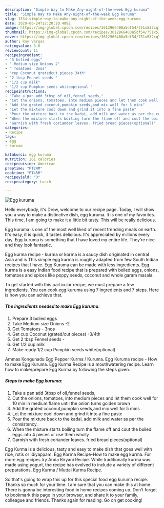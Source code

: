 ```yaml
---
description: "Simple Way to Make Any-night-of-the-week Egg kuruma"
title: "Simple Way to Make Any-night-of-the-week Egg kuruma"
slug: 1534-simple-way-to-make-any-night-of-the-week-egg-kuruma
date: 2020-06-24T12:20:20.489Z
image: https://img-global.cpcdn.com/recipes/3612966400a5df54/751x532cq70/egg-kuruma-recipe-main-photo.jpg
thumbnail: https://img-global.cpcdn.com/recipes/3612966400a5df54/751x532cq70/egg-kuruma-recipe-main-photo.jpg
cover: https://img-global.cpcdn.com/recipes/3612966400a5df54/751x532cq70/egg-kuruma-recipe-main-photo.jpg
author: Ray Vargas
ratingvalue: 3.6
reviewcount: 11
recipeingredient:
- "3 bolied eggs"
- " Medium size Onions 2"
- " Tomatoes  3nos"
- "cup Coconut gratedcut pieces 34th"
- "2 tbsp Fennel seeds "
- "1/2 cup milk"
- "1/2 cup Pumpkin seeds whiteoptional "
recipeinstructions:
- "Take a pan add 3tbsp of oil,fennel seeds,"
- "Cut the onions, tomatoes, into medium pieces and let them cook well for 10 min in medium flame until the onion turns golden brown"
- "Add the grated coconut,pumpkin seeds,and mix well for 5 mins"
- "Let the mixture cool down and grind it into a fine paste"
- "Pour the mixture back to the kadai, add milk and water as per the consistency."
- "When the mixture starts boiling turn the flame off and cout the boiled eggs into 4 pieces or use them wholly"
- "Garnish with fresh coriander leaves. fried bread pieces(optional)"
categories:
- Recipe
tags:
- egg
- kuruma

katakunci: egg kuruma 
nutrition: 261 calories
recipecuisine: American
preptime: "PT24M"
cooktime: "PT45M"
recipeyield: "3"
recipecategory: Lunch

---
```



![Egg kuruma](https://img-global.cpcdn.com/recipes/3612966400a5df54/751x532cq70/egg-kuruma-recipe-main-photo.jpg)

Hello everybody, it's Drew, welcome to our recipe page. Today, I will show you a way to make a distinctive dish, egg kuruma. It is one of my favorites. This time, I am going to make it a little bit tasty. This will be really delicious.

Egg kuruma is one of the most well liked of recent trending meals on earth. It's easy, it is quick, it tastes delicious. It's appreciated by millions every day. Egg kuruma is something that I have loved my entire life. They're nice and they look fantastic.

Egg kurma recipe - kurma or korma is a saucy dish originated in central Asia and is This simple egg kurma is roughly adapted from few South Indian recipes that I have. Egg Kuruma can be made with less ingredients. Egg kurma is a easy Indian food recipe that is prepared with boiled eggs, onions, tomatoes and spices like poppy seeds, coconut and whole garam masala.


To get started with this particular recipe, we must prepare a few ingredients. You can cook egg kuruma using 7 ingredients and 7 steps. Here is how you can achieve that.

<!--inarticleads1-->

##### The ingredients needed to make Egg kuruma:

1. Prepare 3 bolied eggs
1. Take  Medium size Onions -2
1. Get  Tomatoes - 3nos
1. Get cup Coconut (grated/cut pieces) -3/4th
1. Get 2 tbsp Fennel seeds -
1. Get 1/2 cup milk
1. Make ready 1/2 cup Pumpkin seeds white(optional) -


Ammas Kongunadu Egg Pepper Kurma / Kuruma. Egg Kuruma recipe - How to make Egg Kuruma. Egg Kurma Recipe is a mouthwatering recipe. Learn how to make/prepare Egg Kurma by following the steps given. 

<!--inarticleads2-->

##### Steps to make Egg kuruma:

1. Take a pan add 3tbsp of oil,fennel seeds,
1. Cut the onions, tomatoes, into medium pieces and let them cook well for 10 min in medium flame until the onion turns golden brown
1. Add the grated coconut,pumpkin seeds,and mix well for 5 mins
1. Let the mixture cool down and grind it into a fine paste
1. Pour the mixture back to the kadai, add milk and water as per the consistency.
1. When the mixture starts boiling turn the flame off and cout the boiled eggs into 4 pieces or use them wholly
1. Garnish with fresh coriander leaves. fried bread pieces(optional)


Egg Kurma is a delicious, tasty and easy to make dish that goes well with rice, rotis or idiyappam. Egg Korma Recipe-How to make egg kurma. For more egg recipes try Anda Biryani Recipe. While traditionally kurma was made using yogurt, the recipe has evolved to include a variety of different preparations. Egg Kurma / Muttai Kurma Recipe. 

So that's going to wrap this up for this special food egg kuruma recipe. Thanks so much for your time. I am sure that you can make this at home. There is gonna be interesting food in home recipes coming up. Don't forget to bookmark this page in your browser, and share it to your family, colleague and friends. Thanks again for reading. Go on get cooking!
